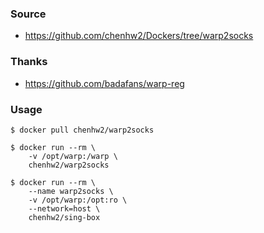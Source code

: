 ### Source

- https://github.com/chenhw2/Dockers/tree/warp2socks

### Thanks

<!-- - https://github.com/SagerNet/sing-box -->
- https://github.com/badafans/warp-reg

### Usage

```shell
$ docker pull chenhw2/warp2socks

$ docker run --rm \
    -v /opt/warp:/warp \
    chenhw2/warp2socks

$ docker run --rm \
    --name warp2socks \
    -v /opt/warp:/opt:ro \
    --network=host \
    chenhw2/sing-box
```

